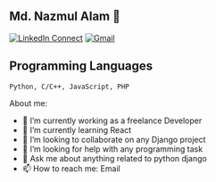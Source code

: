 ## Md. Nazmul Alam 👋


[![LinkedIn Connect](https://img.shields.io/badge/%20-Connect-black?color=14171A&labelColor=212121&logo=linkedin&logoColor=ffffff)](https://www.linkedin.com/in/nazmul199512/)
[![Gmail](https://img.shields.io/badge/%20-Send%20Mail-black?color=14171A&labelColor=ef5350&logo=gmail&logoColor=ffffff)](mailto:nazmul199512@gmail.com?subject=From%20GitHub&body=Hi,%20there.%20Found%20you%20from%20GitHub.)


## Programming Languages
```
Python, C/C++, JavaScript, PHP
```
About me:

- 🔭 I’m currently working as a freelance Developer 
- 🌱 I’m currently learning React
- 👯 I’m looking to collaborate on any Django project
- 🤔 I’m looking for help with any programming task
- 💬 Ask me about anything related to python django
- 📫 How to reach me: Email



